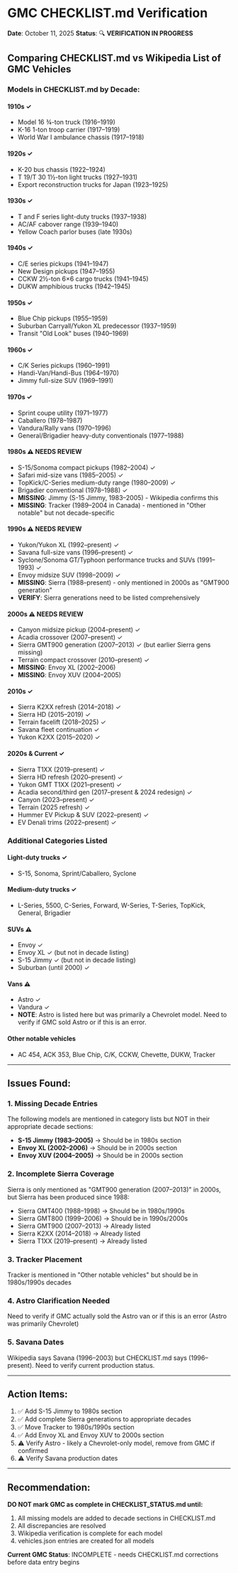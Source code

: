 # GMC CHECKLIST.md Verification

**Date**: October 11, 2025
**Status**: 🔍 **VERIFICATION IN PROGRESS**

## Comparing CHECKLIST.md vs Wikipedia List of GMC Vehicles

### Models in CHECKLIST.md by Decade:

#### 1910s ✓
- Model 16 ¾-ton truck (1916–1919)
- K-16 1-ton troop carrier (1917–1919)
- World War I ambulance chassis (1917–1918)

#### 1920s ✓
- K-20 bus chassis (1922–1924)
- T 19/T 30 1½-ton light trucks (1927–1931)
- Export reconstruction trucks for Japan (1923–1925)

#### 1930s ✓
- T and F series light-duty trucks (1937–1938)
- AC/AF cabover range (1939–1940)
- Yellow Coach parlor buses (late 1930s)

#### 1940s ✓
- C/E series pickups (1941–1947)
- New Design pickups (1947–1955)
- CCKW 2½-ton 6×6 cargo trucks (1941–1945)
- DUKW amphibious trucks (1942–1945)

#### 1950s ✓
- Blue Chip pickups (1955–1959)
- Suburban Carryall/Yukon XL predecessor (1937–1959)
- Transit "Old Look" buses (1940–1969)

#### 1960s ✓
- C/K Series pickups (1960–1991)
- Handi-Van/Handi-Bus (1964–1970)
- Jimmy full-size SUV (1969–1991)

#### 1970s ✓
- Sprint coupe utility (1971–1977)
- Caballero (1978–1987)
- Vandura/Rally vans (1970–1996)
- General/Brigadier heavy-duty conventionals (1977–1988)

#### 1980s ⚠️ NEEDS REVIEW
- S-15/Sonoma compact pickups (1982–2004) ✓
- Safari mid-size vans (1985–2005) ✓
- TopKick/C-Series medium-duty range (1980–2009) ✓
- Brigadier conventional (1978–1988) ✓
- **MISSING**: Jimmy (S-15 Jimmy, 1983–2005) - Wikipedia confirms this
- **MISSING**: Tracker (1989–2004 in Canada) - mentioned in "Other notable" but not decade-specific

#### 1990s ⚠️ NEEDS REVIEW
- Yukon/Yukon XL (1992–present) ✓
- Savana full-size vans (1996–present) ✓
- Syclone/Sonoma GT/Typhoon performance trucks and SUVs (1991–1993) ✓
- Envoy midsize SUV (1998–2009) ✓
- **MISSING**: Sierra (1988–present) - only mentioned in 2000s as "GMT900 generation"
- **VERIFY**: Sierra generations need to be listed comprehensively

#### 2000s ⚠️ NEEDS REVIEW
- Canyon midsize pickup (2004–present) ✓
- Acadia crossover (2007–present) ✓
- Sierra GMT900 generation (2007–2013) ✓ (but earlier Sierra gens missing)
- Terrain compact crossover (2010–present) ✓
- **MISSING**: Envoy XL (2002–2006)
- **MISSING**: Envoy XUV (2004–2005)

#### 2010s ✓
- Sierra K2XX refresh (2014–2018) ✓
- Sierra HD (2015–2019) ✓
- Terrain facelift (2018–2025) ✓
- Savana fleet continuation ✓
- Yukon K2XX (2015–2020) ✓

#### 2020s & Current ✓
- Sierra T1XX (2019–present) ✓
- Sierra HD refresh (2020–present) ✓
- Yukon GMT T1XX (2021–present) ✓
- Acadia second/third gen (2017–present & 2024 redesign) ✓
- Canyon (2023–present) ✓
- Terrain (2025 refresh) ✓
- Hummer EV Pickup & SUV (2022–present) ✓
- EV Denali trims (2022–present) ✓

### Additional Categories Listed

#### Light-duty trucks ✓
- S-15, Sonoma, Sprint/Caballero, Syclone

#### Medium-duty trucks ✓
- L-Series, 5500, C-Series, Forward, W-Series, T-Series, TopKick, General, Brigadier

#### SUVs ⚠️
- Envoy ✓
- Envoy XL ✓ (but not in decade listing)
- S-15 Jimmy ✓ (but not in decade listing)
- Suburban (until 2000) ✓

#### Vans ⚠️
- Astro ✓
- Vandura ✓
- **NOTE**: Astro is listed here but was primarily a Chevrolet model. Need to verify if GMC sold Astro or if this is an error.

#### Other notable vehicles
- AC 454, ACK 353, Blue Chip, C/K, CCKW, Chevette, DUKW, Tracker

---

## Issues Found:

### 1. **Missing Decade Entries**
The following models are mentioned in category lists but NOT in their appropriate decade sections:

- **S-15 Jimmy (1983–2005)** → Should be in 1980s section
- **Envoy XL (2002–2006)** → Should be in 2000s section
- **Envoy XUV (2004–2005)** → Should be in 2000s section

### 2. **Incomplete Sierra Coverage**
Sierra is only mentioned as "GMT900 generation (2007–2013)" in 2000s, but Sierra has been produced since 1988:
- Sierra GMT400 (1988–1998) → Should be in 1980s/1990s
- Sierra GMT800 (1999–2006) → Should be in 1990s/2000s
- Sierra GMT900 (2007–2013) → Already listed
- Sierra K2XX (2014–2018) → Already listed
- Sierra T1XX (2019–present) → Already listed

### 3. **Tracker Placement**
Tracker is mentioned in "Other notable vehicles" but should be in 1980s/1990s decades

### 4. **Astro Clarification Needed**
Need to verify if GMC actually sold the Astro van or if this is an error (Astro was primarily Chevrolet)

### 5. **Savana Dates**
Wikipedia says Savana (1996–2003) but CHECKLIST.md says (1996–present). Need to verify current production status.

---

## Action Items:

1. ✅ Add S-15 Jimmy to 1980s section
2. ✅ Add complete Sierra generations to appropriate decades
3. ✅ Move Tracker to 1980s/1990s section
4. ✅ Add Envoy XL and Envoy XUV to 2000s section
5. ⚠️ Verify Astro - likely a Chevrolet-only model, remove from GMC if confirmed
6. ⚠️ Verify Savana production dates

---

## Recommendation:

**DO NOT mark GMC as complete in CHECKLIST_STATUS.md until:**
1. All missing models are added to decade sections in CHECKLIST.md
2. All discrepancies are resolved
3. Wikipedia verification is complete for each model
4. vehicles.json entries are created for all models

**Current GMC Status**: INCOMPLETE - needs CHECKLIST.md corrections before data entry begins
